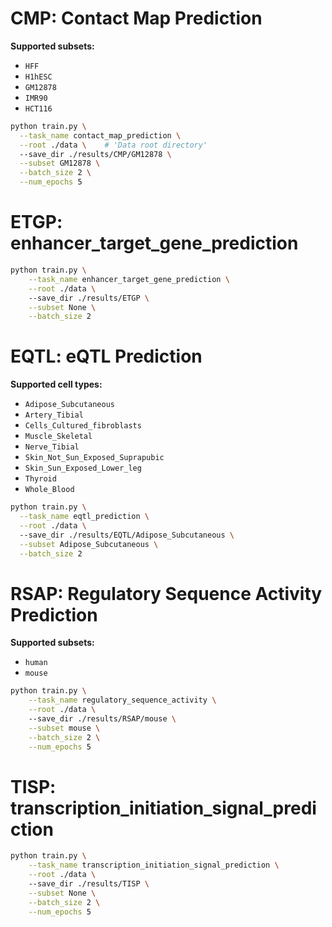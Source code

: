 

# CMP: Contact Map Prediction  
**Supported subsets:**  
- `HFF`  
- `H1hESC`  
- `GM12878`  
- `IMR90`  
- `HCT116`  

```bash
python train.py \
  --task_name contact_map_prediction \
  --root ./data \    # 'Data root directory'
  --save_dir ./results/CMP/GM12878 \
  --subset GM12878 \
  --batch_size 2 \
  --num_epochs 5
```

# ETGP: enhancer_target_gene_prediction
```bash
python train.py \
    --task_name enhancer_target_gene_prediction \
    --root ./data \ 
    --save_dir ./results/ETGP \
    --subset None \
    --batch_size 2
```

# EQTL: eQTL Prediction  
**Supported cell types:**  
- `Adipose_Subcutaneous`  
- `Artery_Tibial`  
- `Cells_Cultured_fibroblasts`  
- `Muscle_Skeletal`  
- `Nerve_Tibial`  
- `Skin_Not_Sun_Exposed_Suprapubic`  
- `Skin_Sun_Exposed_Lower_leg`  
- `Thyroid`  
- `Whole_Blood`  

```bash
python train.py \
  --task_name eqtl_prediction \
  --root ./data \ 
  --save_dir ./results/EQTL/Adipose_Subcutaneous \
  --subset Adipose_Subcutaneous \
  --batch_size 2
```

# RSAP: Regulatory Sequence Activity Prediction
**Supported subsets:**  
- `human`  
- `mouse`  
```bash
python train.py \
    --task_name regulatory_sequence_activity \
    --root ./data \ 
    --save_dir ./results/RSAP/mouse \
    --subset mouse \
    --batch_size 2 \
    --num_epochs 5
```

# TISP: transcription_initiation_signal_prediction
```bash
python train.py \
    --task_name transcription_initiation_signal_prediction \
    --root ./data \ 
    --save_dir ./results/TISP \
    --subset None \
    --batch_size 2 \
    --num_epochs 5
```

